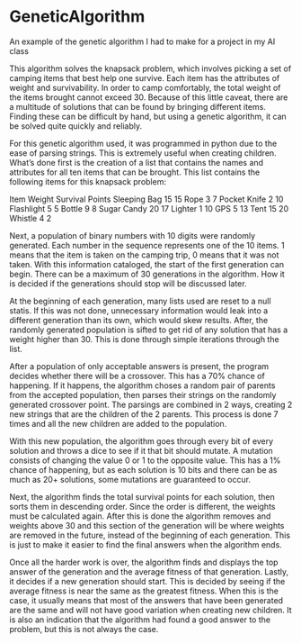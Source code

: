 # GeneticAlgorithm
An example of the genetic algorithm I had to make for a project in my AI class

This algorithm solves the knapsack problem, which involves picking a set of 
camping items that best help one survive. Each item has the attributes of weight
and survivability. In order to camp comfortably, the total weight of the items 
brought cannot exceed 30. Because of this little caveat, there are a multitude 
of solutions that can be found by bringing different items. Finding these can be
difficult by hand, but using a genetic algorithm, it can be solved quite quickly 
and reliably. 

For this genetic algorithm used, it was programmed in python due to the ease of 
parsing strings. This is extremely useful when creating children. What’s done first
is the creation of a list that contains the names and attributes for all ten items 
that can be brought. This list contains the following items for this knapsack problem:

Item	        Weight	Survival Points
Sleeping Bag	    15	             15
Rope	             3	              7
Pocket Knife	     2	             10
Flashlight	       5	              5
Bottle	           9	              8
Sugar Candy	      20	             17
Lighter	           1	             10
GPS	               5	             13
Tent	            15	             20
Whistle	           4	              2

Next, a population of binary numbers with 10 digits were randomly generated. Each number
in the sequence represents one of the 10 items. 1 means that the item is taken on the 
camping trip, 0 means that it was not taken. With this information cataloged, the start
of the first generation can begin. There can be a maximum of 30 generations in the 
algorithm. How it is decided if the generations should stop will be discussed later.
 
At the beginning of each generation, many lists used are reset to a null statis. If this 
was not done, unnecessary information would leak into a different generation than its own,
which would skew results. After, the randomly generated population is sifted to get rid of 
any solution that has a weight higher than 30. This is done through simple iterations through
the list. 

After a population of only acceptable answers is present, the program decides whether there 
will be a crossover. This has a 70% chance of happening. If it happens, the algorithm choses 
a random pair of parents from the accepted population, then parses their strings on the randomly
generated crossover point. The parsings are combined in 2 ways, creating 2 new strings that are
the children of the 2 parents. This process is done 7 times and all the new children are added 
to the population. 
	
With this new population, the algorithm goes through every bit of every solution and throws a 
dice to see if it that bit should mutate. A mutation consists of changing the value 0 or 1 to 
the opposite value. This has a 1% chance of happening, but as each solution is 10 bits and there
can be as much as 20+ solutions, some mutations are guaranteed to occur. 
	
Next, the algorithm finds the total survival points for each solution, then sorts them in descending
order. Since the order is different, the weights must be calculated again. After this is done the 
algorithm removes and weights above 30 and this section of the generation will be where weights are 
removed in the future, instead of the beginning of each generation. This is just to make it easier 
to find the final answers when the algorithm ends. 
	
Once all the harder work is over, the algorithm finds and displays the top answer of the generation 
and the average fitness of that generation. Lastly, it decides if a new generation should start. This
is decided by seeing if the average fitness is near the same as the greatest fitness. When this is the
case, it usually means that most of the answers that have been generated are the same and will not have
good variation when creating new children. It is also an indication that the algorithm had found a good
answer to the problem, but this is not always the case. 
